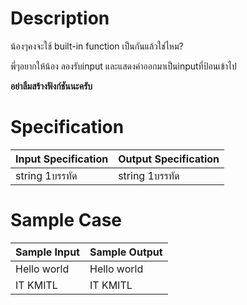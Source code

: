 # Description
น้องๆคงจะใช้ built-in function เป็นกันแล้วใช่ไหม?

พี่ๆอยากให้น้อง ลองรับinput และแสดงค่าออกมาเป็นinputที่ป้อนเข้าไป

**อย่าลืมสร้างฟังก์ชันนะครับ**

# Specification
| Input Specification | Output Specification |
| - | - |
| string 1บรรทัด | string 1บรรทัด |


# Sample Case
| Sample Input | Sample Output |
| - | - |
| Hello world | Hello world |
| IT KMITL | IT KMITL |